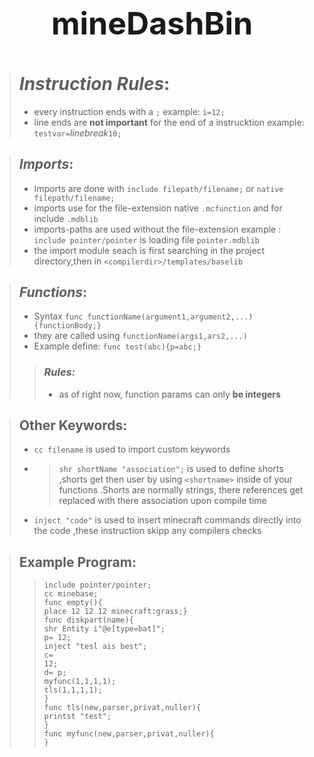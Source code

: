 
# **<p align="center" style="font-size:50px">  mineDashBin</p>**





> # *Instruction Rules*:
> * every instruction ends with a `;` example: `i=12;`
> * line ends are **not important** for the end of a instrucktion example: `testvar=`_linebreak_`10;`

> ## *Imports*:
> * Imports are done with `include filepath/filename;` or `native filepath/filename;`
> * imports use for the file-extension native `.mcfunction` and for include `.mdblib`
> * imports-paths are used without the file-extension example : `include pointer/pointer` is loading file `pointer.mdblib`
> * the import module seach is first searching in the project directory,then in `<compilerdir>/templates/baselib`

> ## *Functions*:
> *   Syntax  `func functionName(argument1,argument2,...){functionBody;}`
> * they are called using `functionName(args1,ars2,...)`
> * Example define: `func test(abc){p=abc;}`
> > ### *Rules:*
> > * as of right now, function params can only **be integers**

> ## Other Keywords:
> * `cc filename` is used to import custom keywords
> * > `shr shortName "association";` is used to define shorts ,shorts get then user by using `<shortname>` inside of your functions .Shorts are normally strings,  there references get replaced with there association upon compile time
> * `inject "code"` is used to insert minecraft commands directly into the code ,these instruction skipp any compilers checks 

> ## Example Program:
>> `include pointer/pointer;`<br>
>    `cc minebase;`<br>
>    `func empty(){`<br>
>    `place 12 12 12 minecraft:grass;}`<br>
>    `func diskpart(name){`<br>
>    `shr Entity i"@e[type=bat]";`<br>
>    `p= 12;`<br>
>    `inject "tesl ais best";`<br>
>    `c=`<br>
>    `12;`<br>
>    `d= p;`<br>
>    `myfunc(1,1,1,1);`<br>
>    `tls(1,1,1,1);`<br>
>    `}`<br>
>    `func tls(new,parser,privat,nuller){`<br>
>    `printst "test";`<br>
>    `}`<br>
>    `func myfunc(new,parser,privat,nuller){`<br>
>    `}`<br>
